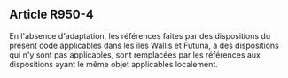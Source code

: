 Article R950-4
----
En l'absence d'adaptation, les références faites par des dispositions du présent
code applicables dans les îles Wallis et Futuna, à des dispositions qui n'y sont
pas applicables, sont remplacées par les références aux dispositions ayant le
même objet applicables localement.
